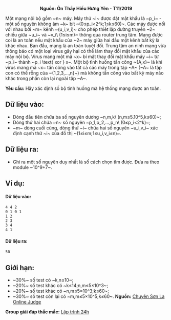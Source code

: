 **<center>Nguồn: Ôn Thầy Hiếu Hưng Yên - T11/2019</center>**

Một mạng nội bộ gồm ~n~ máy. Máy thứ ~i~ được đặt mật khẩu là ~p_i~ - một số nguyên không âm ~k~ bít ~(0≤p_i<2^k;1≤k≤60)~. Các máy được nối với nhau bởi ~m~ kênh ~(u_i,v_i)~ cho phép thiết lập đường truyền ~2~ chiều giữa ~u_i~ và ~v_i\ (1≤i≤m)~ thông qua router trung tâm. Mạng được coi là an toàn nếu mật khẩu của ~2~ máy giữa hai đầu một kênh bất kỳ là khác nhau. Ban đầu, mạng là an toàn tuyệt đối. Trung tâm an ninh mạng vừa thông báo có một loại virus gây hại có thế làm thay đổi mật khẩu của các máy nội bộ. Virus mang một mã ~x~ bí mật thay đổi mật khẩu máy ~i~ từ ~p_i~ thành ~p_i \text{ xor } x~. Một bộ tình huống tấn công ~\{A,x\}~ là khi virus mang mã ~x~ tấn công vào tất cả các máy trong tập ~A~ (~A~ là tập con có thể rỗng của ~\{1,2,3,…,n\}~) mà không tấn công vào bất kỳ máy nào khác trong phần còn lại ngoài tập ~A~.

**Yêu cầu:** Hãy xác định số bộ tình huống mà hệ thống mạng được an toàn.

## Dữ liệu vào:
- Dòng đầu tiên chứa ba số nguyên dương ~n,m,k\ (n,m≤5.10^5,k≤60)~;
- Dòng thứ hai chứa ~n~ số nguyên ~p_1,p_2,…,p_n\ (0≤p_i<2^k)~;
- ~m~ dòng cuối cùng, dòng thứ ~i~ chứa hai số nguyên ~u_i,v_i~ xác định cạnh thứ ~i~ của đồ thị ~(1≤i≤m;1≤u_i,v_i≤n)~.

## Dữ liệu ra:
- Ghi ra một số nguyên duy nhất là số cách chọn tìm được. Đưa ra theo module ~10^9+7~.

## Ví dụ:
#### Dữ liệu vào:
```
4 4 2
0 1 0 1
1 2
2 3
3 4
4 1
```

#### Dữ liệu ra:
```
50
```

## Giới hạn:
- ~30\%~ số test có ~k,n≤10~;
- ~20\%~ số test khác có ~k≤14;n,m≤5×10^3~;
- ~20\%~ số test khác có ~n,m≤5×10^3;k≤60~;
- ~30%~ số test còn lại có ~m,m≤5×10^5;k≤60~.
**Nguồn:** [Chuyên Sơn La Online Judge](http://csloj.ddns.net/)

**Group giải đáp thắc mắc:** [Lập trình 24h](https://www.facebook.com/groups/1386904321519984)